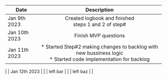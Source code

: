 

| Date          |                                                     Description                                                     |
|---------------|:-------------------------------------------------------------------------------------------------------------------:|
 Jan 9th 2023  |                              Created logbook and finished<br/> steps 1 and 2 of step#                               |
| Jan 10th 2023 |                                                Finish MVP questions                                                 |
| Jan 11th 2023 | * Started Step#2 making changes to backlog with new bussiness logic <br/> * Started code implementation for backlog |
|
| Jan 12th 2023 |                                                                                                                     |
| left bar      |                                                                                                                     |
| left baz      |                                                                                                                     |
